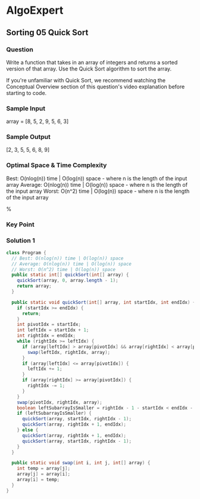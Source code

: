 # AlgoExpert

## Sorting 05 Quick Sort

### Question

Write a function that takes in an array of integers and returns a sorted version of that array. Use the Quick Sort algorithm to sort the array.

If you're unfamiliar with Quick Sort, we recommend watching the Conceptual Overview section of this question's video explanation before starting to code.

### Sample Input

array = [8, 5, 2, 9, 5, 6, 3]

### Sample Output

[2, 3, 5, 5, 6, 8, 9]

### Optimal Space & Time Complexity

Best: O(nlog(n)) time | O(log(n)) space - where n is the length of the input array Average: O(nlog(n)) time | O(log(n)) space - where n is the length of the input array Worst: O(n^2) time | O(log(n)) space - where n is the length of the input array

%

### Key Point

### Solution 1

```java
class Program {
  // Best: O(nlog(n)) time | O(log(n)) space
  // Average: O(nlog(n)) time | O(log(n)) space
  // Worst: O(n^2) time | O(log(n)) space
  public static int[] quickSort(int[] array) {
    quickSort(array, 0, array.length - 1);
    return array;
  }

  public static void quickSort(int[] array, int startIdx, int endIdx) {
    if (startIdx >= endIdx) {
      return;
    }
    int pivotIdx = startIdx;
    int leftIdx = startIdx + 1;
    int rightIdx = endIdx;
    while (rightIdx >= leftIdx) {
      if (array[leftIdx] > array[pivotIdx] && array[rightIdx] < array[pivotIdx]) {
        swap(leftIdx, rightIdx, array);
      }
      if (array[leftIdx] <= array[pivotIdx]) {
        leftIdx += 1;
      }
      if (array[rightIdx] >= array[pivotIdx]) {
        rightIdx -= 1;
      }
    }
    swap(pivotIdx, rightIdx, array);
    boolean leftSubarrayIsSmaller = rightIdx - 1 - startIdx < endIdx - (rightIdx + 1);
    if (leftSubarrayIsSmaller) {
      quickSort(array, startIdx, rightIdx - 1);
      quickSort(array, rightIdx + 1, endIdx);
    } else {
      quickSort(array, rightIdx + 1, endIdx);
      quickSort(array, startIdx, rightIdx - 1);
    }
  }

  public static void swap(int i, int j, int[] array) {
    int temp = array[j];
    array[j] = array[i];
    array[i] = temp;
  }
}

```
